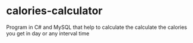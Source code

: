 # calories-calculator
Program in C# and MySQL that help to calculate the calculate the calories you get in day or any interval time
